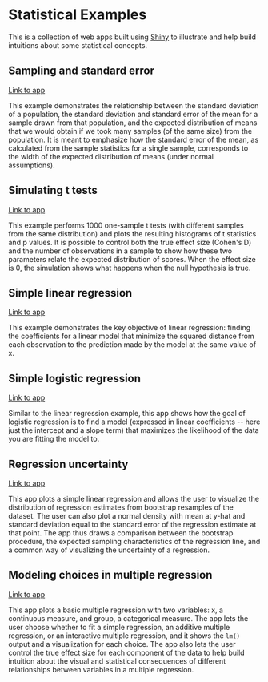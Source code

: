 Statistical Examples
====================

This is a collection of web apps built using
[Shiny](http://www.rstudio.com/shiny/) to illustrate and help build
intuitions about some statistical concepts.

Sampling and standard error
---------------------------

[Link to app](http://spark.rstudio.com/supsych/sampling_and_stderr/)

This example demonstrates the relationship between the standard
deviation of a population, the standard deviation and standard error of
the mean for a sample drawn from that population, and the expected
distribution of means that we would obtain if we took many samples (of
the same size) from the population. It is meant to emphasize how the
standard error of the mean, as calculated from the sample statistics for
a single sample, corresponds to the width of the expected distribution
of means (under normal assumptions).

Simulating t tests
------------------

[Link to app](http://spark.rstudio.com/supsych/ttest_simulation/)

This example performs 1000 one-sample t tests (with different samples
from the same distribution) and plots the resulting histograms of t
statistics and p values. It is possible to control both the true effect
size (Cohen's D) and the number of observations in a sample to show how
these two parameters relate the expected distribution of scores. When
the effect size is 0, the simulation shows what happens when the null
hypothesis is true.

Simple linear regression
------------------------

[Link to app](http://spark.rstudio.com/supsych/simple_regression/)

This example demonstrates the key objective of linear regression:
finding the coefficients for a linear model that minimize the squared
distance from each observation to the prediction made by the model at
the same value of x.

Simple logistic regression
--------------------------

[Link to app](http://spark.rstudio.com/supsych/logistic_regression/)

Similar to the linear regression example, this app shows how the goal of
logistic regression is to find a model (expressed in linear coefficients
-- here just the intercept and a slope term) that maximizes the
likelihood of the data you are fitting the model to.

Regression uncertainty
----------------------

[Link to app](http://spark.rstudio.com/supsych/regression_bootstrap/)

This app plots a simple linear regression and allows the user to
visualize the distribution of regression estimates from bootstrap
resamples of the dataset. The user can also plot a normal density with
mean at y-hat and standard deviation equal to the standard error of the
regression estimate at that point. The app thus draws a comparison
between the bootstrap procedure, the expected sampling characteristics
of the regression line, and a common way of visualizing the uncertainty
of a regression.

Modeling choices in multiple regression
---------------------------------------

[Link to app](http://spark.rstudio.com/supsych/multi_regression/)

This app plots a basic multiple regression with two variables: x, a
continuous measure, and group, a categorical measure. The app lets the
user choose whether to fit a simple regression, an additive multiple
regression, or an interactive multiple regression, and it shows the
`lm()` output and a visualization for each choice. The app also lets the
user control the true effect size for each component of the data to help
build intuition about the visual and statistical consequences of
different relationships between variables in a multiple regression.
